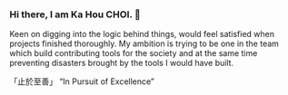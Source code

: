 ### Hi there, I am Ka Hou CHOI. 👋

Keen on digging into the logic behind things, would feel satisfied when projects finished thoroughly.
My ambition is trying to be one in the team which build contributing tools for the society
and at the same time preventing disasters brought by the tools I would have built.

「止於至善」
“In Pursuit of Excellence”

<!--
**khchoi0/khchoi0** is a ✨ _special_ ✨ repository because its `README.md` (this file) appears on your GitHub profile.

Here are some ideas to get you started:

- 🔭 I’m currently working on ...
- 🌱 I’m currently learning ...
- 👯 I’m looking to collaborate on ...
- 🤔 I’m looking for help with ...
- 💬 Ask me about ...
- 📫 How to reach me: ...
- 😄 Pronouns: ...
- ⚡ Fun fact: ...
-->
